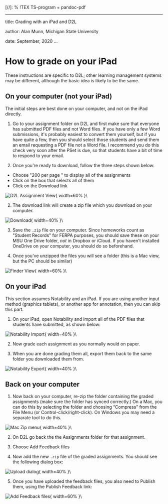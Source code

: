 [//]: % !TEX TS-program = pandoc-pdf

---
title: Grading with an iPad and D2L

author: Alan Munn, Michigan State University

date: September, 2020
...

# How to grade on your iPad

These instructions are specific to D2L; other learning management systems may be different, although the basic idea is likely to be the same.


## On your computer (not your iPad)

The initial steps are best done on your computer, and not on the iPad directly.

1. Go to your assignment folder on D2L and first make sure that everyone has submitted PDF files and not Word files. If you have only a few Word submissions, it's probably easiest to convert them yourself, but if you have quite a few, then you should select those students and send them an email requesting a PDF file not a Word file.  I recommend you do this check very soon after the PSet is due, so that students have a bit of time to respond to your email.

1.  Once you're ready to download, follow the three steps shown below:

 - Choose "200 per page " to display all of the assignments
 - Click on the box that selects all of them
 - Click on the Download link

![D2L Assignment View](D2LAssignmentsDownload.png){ width=60% }\ 

2. The download link will create a zip file which you download on your computer.

![Download](D2LDownloadDialog.png){ width=40% }\ 

3. Save the `.zip` file on your computer. Since homeworks count as "Student Records" for FERPA purposes, you should save these on your MSU One Drive folder, *not* in Dropbox or iCloud.  If you haven't installed OneDrive on your computer, you should do so beforehand.

4. Once you've unzipped the files you will see a folder (this is a Mac view, but the PC should be similar)

![Finder View](FolderView.png){ width=60% }\ 

## On your iPad

This section assumes Notability and an iPad. If you are using another input method (graphics tablets), or another app for annotation, then you can skip this part. 

1. On your iPad, open Notability and import all of the PDF files that students have submitted, as shown below:

![Notability Import](NotabilityImportPic.png){ width=40% }\ 

2. Now grade each assignment as you normally would on paper.

3. When you are done grading them all, export them back to the same folder you downloaded them from.

![Notability Export](NotabilityExportPic.png){ width=40% }\ 

## Back on your computer

1. Now back on your computer, re-zip the folder containing the graded assignments (make sure the folder has synced correctly.)  On a Mac, you can do this by selecting the folder and choosing “Compress” from the File Menu (or Control-click/right-click). On Windows you may need a separate tool to do this.

![Mac Zip menu](MacZipMenu.png){ width=40% }\ 

2. On D2L go back the the Assignments folder for that assignment.

3. Choose Add Feedback files

4. Now add the new `.zip` file of the graded assignments. You should see the following dialog box:

![Upload dialog](D2LUploadDialog.png){ width=40% }\ 

5. Once you have uploaded the feedback files, you also need to Publish them, using the Publish Feedback link:

![Add Feedback files](D2LFeedback1.png){ width=60% }\ 
